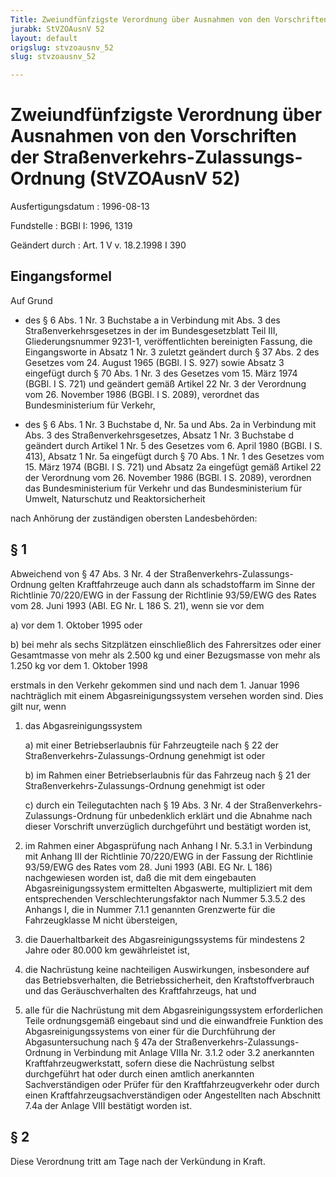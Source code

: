 ```yaml
---
Title: Zweiundfünfzigste Verordnung über Ausnahmen von den Vorschriften der Straßenverkehrs-Zulassungs-Ordnung
jurabk: StVZOAusnV 52
layout: default
origslug: stvzoausnv_52
slug: stvzoausnv_52

---
```


# Zweiundfünfzigste Verordnung über Ausnahmen von den Vorschriften der Straßenverkehrs-Zulassungs-Ordnung (StVZOAusnV 52)

Ausfertigungsdatum
:   1996-08-13

Fundstelle
:   BGBl I: 1996, 1319

Geändert durch
:   Art. 1 V v. 18.2.1998 I 390


## Eingangsformel

Auf Grund

-   des § 6 Abs. 1 Nr. 3 Buchstabe a in Verbindung mit Abs. 3 des Straßenverkehrsgesetzes in der im Bundesgesetzblatt Teil III, Gliederungsnummer 9231-1, veröffentlichten bereinigten Fassung, die Eingangsworte in Absatz 1 Nr. 3 zuletzt geändert durch § 37 Abs. 2 des Gesetzes vom 24. August 1965 (BGBl. I S. 927) sowie Absatz 3 eingefügt durch § 70 Abs. 1 Nr. 3 des Gesetzes vom 15. März 1974 (BGBl. I S. 721) und geändert gemäß Artikel 22 Nr. 3 der Verordnung vom 26. November 1986 (BGBl. I S. 2089), verordnet das Bundesministerium für Verkehr,


-   des § 6 Abs. 1 Nr. 3 Buchstabe d, Nr. 5a und Abs. 2a in Verbindung mit Abs. 3 des Straßenverkehrsgesetzes, Absatz 1 Nr. 3 Buchstabe d geändert durch Artikel 1 Nr. 5 des Gesetzes vom 6. April 1980 (BGBl. I S. 413), Absatz 1 Nr. 5a eingefügt durch § 70 Abs. 1 Nr. 1 des Gesetzes vom 15. März 1974 (BGBl. I S. 721) und Absatz 2a eingefügt gemäß Artikel 22 der Verordnung vom 26. November 1986 (BGBl. I S. 2089), verordnen das Bundesministerium für Verkehr und das Bundesministerium für Umwelt, Naturschutz und Reaktorsicherheit



nach Anhörung der zuständigen obersten Landesbehörden:


## § 1

Abweichend von § 47 Abs. 3 Nr. 4 der Straßenverkehrs-Zulassungs-Ordnung gelten Kraftfahrzeuge auch dann als schadstoffarm im Sinne der Richtlinie 70/220/EWG in der Fassung der Richtlinie 93/59/EWG des Rates vom 28. Juni 1993 (ABl. EG Nr. L 186 S. 21), wenn sie vor dem

a)  vor dem 1. Oktober 1995 oder


b)  bei mehr als sechs Sitzplätzen einschließlich des Fahrersitzes oder einer Gesamtmasse von mehr als 2.500 kg und einer Bezugsmasse von mehr als 1.250 kg vor dem 1. Oktober 1998



erstmals in den Verkehr gekommen sind und nach dem 1. Januar 1996 nachträglich mit einem Abgasreinigungssystem versehen worden sind. Dies gilt nur, wenn

1.  das Abgasreinigungssystem

    a)  mit einer Betriebserlaubnis für Fahrzeugteile nach § 22 der Straßenverkehrs-Zulassungs-Ordnung genehmigt ist oder


    b)  im Rahmen einer Betriebserlaubnis für das Fahrzeug nach § 21 der Straßenverkehrs-Zulassungs-Ordnung genehmigt ist oder


    c)  durch ein Teilegutachten nach § 19 Abs. 3 Nr. 4 der Straßenverkehrs-Zulassungs-Ordnung für unbedenklich erklärt und die Abnahme nach dieser Vorschrift unverzüglich durchgeführt und bestätigt worden ist,





2.  im Rahmen einer Abgasprüfung nach Anhang I Nr. 5.3.1 in Verbindung mit Anhang III der Richtlinie 70/220/EWG in der Fassung der Richtlinie 93/59/EWG des Rates vom 28. Juni 1993 (ABl. EG Nr. L 186) nachgewiesen worden ist, daß die mit dem eingebauten Abgasreinigungssystem ermittelten Abgaswerte, multipliziert mit dem entsprechenden Verschlechterungsfaktor nach Nummer 5.3.5.2 des Anhangs I, die in Nummer 7.1.1 genannten Grenzwerte für die Fahrzeugklasse M nicht übersteigen,


3.  die Dauerhaltbarkeit des Abgasreinigungssystems für mindestens 2 Jahre oder 80.000 km gewährleistet ist,


4.  die Nachrüstung keine nachteiligen Auswirkungen, insbesondere auf das Betriebsverhalten, die Betriebssicherheit, den Kraftstoffverbrauch und das Geräuschverhalten des Kraftfahrzeugs, hat und


5.  alle für die Nachrüstung mit dem Abgasreinigungssystem erforderlichen Teile ordnungsgemäß eingebaut sind und die einwandfreie Funktion des Abgasreinigungssystems von einer für die Durchführung der Abgasuntersuchung nach § 47a der Straßenverkehrs-Zulassungs-Ordnung in Verbindung mit Anlage VIIIa Nr. 3.1.2 oder 3.2 anerkannten Kraftfahrzeugwerkstatt, sofern diese die Nachrüstung selbst durchgeführt hat oder durch einen amtlich anerkannten Sachverständigen oder Prüfer für den Kraftfahrzeugverkehr oder durch einen Kraftfahrzeugsachverständigen oder Angestellten nach Abschnitt 7.4a der Anlage VIII bestätigt worden ist.





## § 2

Diese Verordnung tritt am Tage nach der Verkündung in Kraft.


